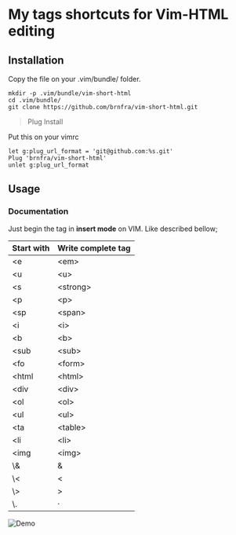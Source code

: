# My tags shortcuts for Vim-HTML editing


## Installation

Copy the file on your .vim/bundle/ folder.


```
mkdir -p .vim/bundle/vim-short-html
cd .vim/bundle/
git clone https://github.com/brnfra/vim-short-html.git

```

>Plug Install

Put this on your vimrc

```
let g:plug_url_format = 'git@github.com:%s.git'
Plug 'brnfra/vim-short-html'
unlet g:plug_url_format
```

## Usage

### Documentation 

Just begin the tag in **insert mode** on VIM. Like described bellow;
 
| Start with | Write complete tag | 
| --- | --- |
| \<e | \<em\> | 
| \<u | \<u\> | 
| \<s | \<strong\> | 
| \<p | \<p\> | 
| \<sp | \<span\> | 
| \<i | \<i\> | 
| \<b | \<b\> | 
| \<sub | \<sub\> | 
| \<fo | \<form\> | 
| \<html | \<html\> | 
| \<div | \<div\> | 
| \<ol | \<ol\> | 
| \<ul | \<ul\> | 
| \<ta | \<table\> |
| \<li | \<li\> | 
| \<img | \<img\> | 
| \\& | &amp; | 
| \\< | &lt; | 
| \\> | &gt; | 
| \\. | &middot; | 

![Demo](https://github.com/brnfra/vim-short-html/blob/master/assets/html-plugin.gif)
